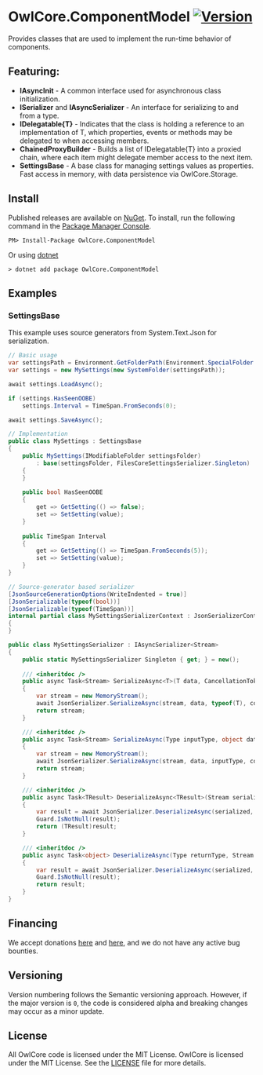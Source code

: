 # OwlCore.ComponentModel [![Version](https://img.shields.io/nuget/v/OwlCore.ComponentModel.svg)](https://www.nuget.org/packages/OwlCore.ComponentModel)

Provides classes that are used to implement the run-time behavior of components.

## Featuring:
- **IAsyncInit** - A common interface used for asynchronous class initialization.
- **ISerializer** and **IAsyncSerializer** - An interface for serializing to and from a type.
- **IDelegatable{T}** - Indicates that the class is holding a reference to an implementation of T, which properties, events or methods may be delegated to when accessing members.
- **ChainedProxyBuilder** - Builds a list of IDelegatable{T} into a proxied chain, where each item might delegate member access to the next item.
- **SettingsBase** - A base class for managing settings values as properties. Fast access in memory, with data persistence via OwlCore.Storage.

## Install
Published releases are available on [NuGet](https://www.nuget.org/packages/OwlCore.ComponentModel). To install, run the following command in the [Package Manager Console](https://docs.nuget.org/docs/start-here/using-the-package-manager-console).

    PM> Install-Package OwlCore.ComponentModel
    
Or using [dotnet](https://docs.microsoft.com/en-us/dotnet/core/tools/dotnet)

    > dotnet add package OwlCore.ComponentModel

## Examples

### SettingsBase

This example uses source generators from System.Text.Json for serialization.

```cs
// Basic usage
var settingsPath = Environment.GetFolderPath(Environment.SpecialFolder.LocalApplicationData);
var settings = new MySettings(new SystemFolder(settingsPath));

await settings.LoadAsync();

if (settings.HasSeenOOBE)
    settings.Interval = TimeSpan.FromSeconds(0);

await settings.SaveAsync();

// Implementation
public class MySettings : SettingsBase
{
    public MySettings(IModifiableFolder settingsFolder)
        : base(settingsFolder, FilesCoreSettingsSerializer.Singleton)
    {
    }
    
    public bool HasSeenOOBE
    {
        get => GetSetting(() => false);
        set => SetSetting(value);
    }
    
    public TimeSpan Interval
    {
        get => GetSetting(() => TimeSpan.FromSeconds(5));
        set => SetSetting(value);
    }
}

// Source-generator based serializer
[JsonSourceGenerationOptions(WriteIndented = true)]
[JsonSerializable(typeof(bool))]
[JsonSerializable(typeof(TimeSpan))]
internal partial class MySettingsSerializerContext : JsonSerializerContext
{
}

public class MySettingsSerializer : IAsyncSerializer<Stream>
{
    public static MySettingsSerializer Singleton { get; } = new();
    
    /// <inheritdoc />
    public async Task<Stream> SerializeAsync<T>(T data, CancellationToken? cancellationToken = null)
    {
        var stream = new MemoryStream();
        await JsonSerializer.SerializeAsync(stream, data, typeof(T), context: MySettingsSerializerContext.Default, cancellationToken: cancellationToken ?? CancellationToken.None);
        return stream;
    }

    /// <inheritdoc />
    public async Task<Stream> SerializeAsync(Type inputType, object data, CancellationToken? cancellationToken = null)
    {
        var stream = new MemoryStream();
        await JsonSerializer.SerializeAsync(stream, data, inputType, context: MySettingsSerializerContext.Default, cancellationToken: cancellationToken ?? CancellationToken.None);
        return stream;
    }

    /// <inheritdoc />
    public async Task<TResult> DeserializeAsync<TResult>(Stream serialized, CancellationToken? cancellationToken = null)
    {
        var result = await JsonSerializer.DeserializeAsync(serialized, typeof(TResult), MySettingsSerializerContext.Default);
        Guard.IsNotNull(result);
        return (TResult)result;
    }

    /// <inheritdoc />
    public async Task<object> DeserializeAsync(Type returnType, Stream serialized, CancellationToken? cancellationToken = null)
    {
        var result = await JsonSerializer.DeserializeAsync(serialized, returnType, MySettingsSerializerContext.Default);
        Guard.IsNotNull(result);
        return result;
    }
}
```

## Financing

We accept donations [here](https://github.com/sponsors/Arlodotexe) and [here](https://www.patreon.com/arlodotexe), and we do not have any active bug bounties.

## Versioning

Version numbering follows the Semantic versioning approach. However, if the major version is `0`, the code is considered alpha and breaking changes may occur as a minor update.

## License

All OwlCore code is licensed under the MIT License. OwlCore is licensed under the MIT License. See the [LICENSE](./src/LICENSE.txt) file for more details.
